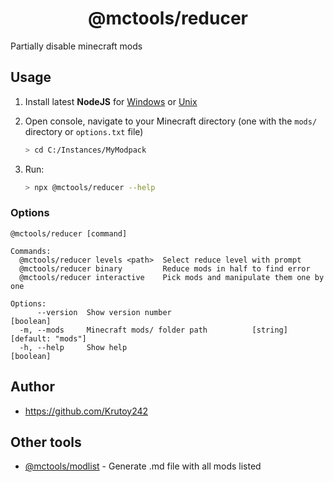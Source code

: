 <h1 align="center">@mctools/reducer</h1>

Partially disable minecraft mods

<!-- extended_desc --><!-- /extended_desc -->

## Usage

1. Install latest **NodeJS** for [Windows](https://nodejs.org/en/download/current/) or [Unix](https://nodejs.org/en/download/package-manager/)

2. Open console, navigate to your Minecraft directory (one with the `mods/` directory or `options.txt` file)
   ```sh
   > cd C:/Instances/MyModpack
   ```

3. Run:
    ```sh
    > npx @mctools/reducer --help
    ```

### Options

```shell
@mctools/reducer [command]

Commands:
  @mctools/reducer levels <path>  Select reduce level with prompt
  @mctools/reducer binary         Reduce mods in half to find error
  @mctools/reducer interactive    Pick mods and manipulate them one by one

Options:
      --version  Show version number                                   [boolean]
  -m, --mods     Minecraft mods/ folder path          [string] [default: "mods"]
  -h, --help     Show help                                             [boolean]
```

## Author

* https://github.com/Krutoy242

## Other tools

* [@mctools/modlist](https://github.com/Krutoy242/mc-tools/tree/master/packages/modlist) - Generate .md file with all mods listed
